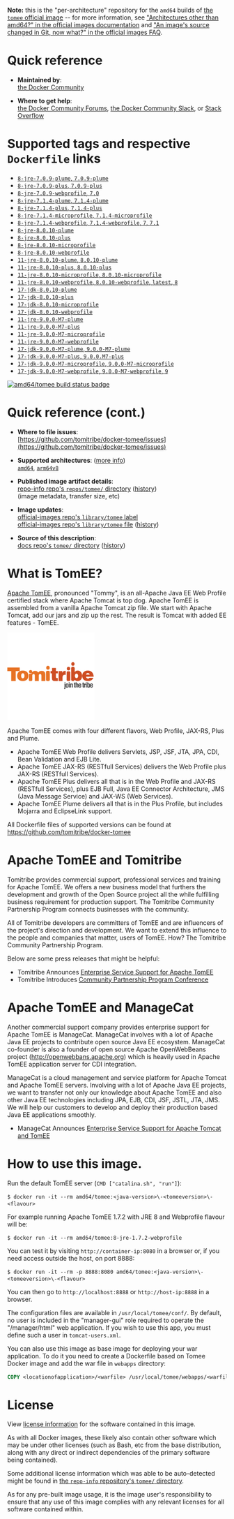 <!--

********************************************************************************

WARNING:

    DO NOT EDIT "tomee/README.md"

    IT IS AUTO-GENERATED

    (from the other files in "tomee/" combined with a set of templates)

********************************************************************************

-->

**Note:** this is the "per-architecture" repository for the `amd64` builds of [the `tomee` official image](https://hub.docker.com/_/tomee) -- for more information, see ["Architectures other than amd64?" in the official images documentation](https://github.com/docker-library/official-images#architectures-other-than-amd64) and ["An image's source changed in Git, now what?" in the official images FAQ](https://github.com/docker-library/faq#an-images-source-changed-in-git-now-what).

# Quick reference

-	**Maintained by**:  
	[the Docker Community](https://github.com/tomitribe/docker-tomee)

-	**Where to get help**:  
	[the Docker Community Forums](https://forums.docker.com/), [the Docker Community Slack](https://dockr.ly/slack), or [Stack Overflow](https://stackoverflow.com/search?tab=newest&q=docker)

# Supported tags and respective `Dockerfile` links

-	[`8-jre-7.0.9-plume`, `7.0.9-plume`](https://github.com/tomitribe/docker-tomee/blob/750bc3ad80b7dc138d2c1830a90d4924583b4ee6/TomEE-7.0/jre8/plume/Dockerfile)
-	[`8-jre-7.0.9-plus`, `7.0.9-plus`](https://github.com/tomitribe/docker-tomee/blob/750bc3ad80b7dc138d2c1830a90d4924583b4ee6/TomEE-7.0/jre8/plus/Dockerfile)
-	[`8-jre-7.0.9-webprofile`, `7.0`](https://github.com/tomitribe/docker-tomee/blob/750bc3ad80b7dc138d2c1830a90d4924583b4ee6/TomEE-7.0/jre8/webprofile/Dockerfile)
-	[`8-jre-7.1.4-plume`, `7.1.4-plume`](https://github.com/tomitribe/docker-tomee/blob/750bc3ad80b7dc138d2c1830a90d4924583b4ee6/TomEE-7.1/jre8/plume/Dockerfile)
-	[`8-jre-7.1.4-plus`, `7.1.4-plus`](https://github.com/tomitribe/docker-tomee/blob/750bc3ad80b7dc138d2c1830a90d4924583b4ee6/TomEE-7.1/jre8/plus/Dockerfile)
-	[`8-jre-7.1.4-microprofile`, `7.1.4-microprofile`](https://github.com/tomitribe/docker-tomee/blob/750bc3ad80b7dc138d2c1830a90d4924583b4ee6/TomEE-7.1/jre8/microprofile/Dockerfile)
-	[`8-jre-7.1.4-webprofile`, `7.1.4-webprofile`, `7`, `7.1`](https://github.com/tomitribe/docker-tomee/blob/750bc3ad80b7dc138d2c1830a90d4924583b4ee6/TomEE-7.1/jre8/webprofile/Dockerfile)
-	[`8-jre-8.0.10-plume`](https://github.com/tomitribe/docker-tomee/blob/750bc3ad80b7dc138d2c1830a90d4924583b4ee6/TomEE-8.0/jre8/plume/Dockerfile)
-	[`8-jre-8.0.10-plus`](https://github.com/tomitribe/docker-tomee/blob/750bc3ad80b7dc138d2c1830a90d4924583b4ee6/TomEE-8.0/jre8/plus/Dockerfile)
-	[`8-jre-8.0.10-microprofile`](https://github.com/tomitribe/docker-tomee/blob/750bc3ad80b7dc138d2c1830a90d4924583b4ee6/TomEE-8.0/jre8/microprofile/Dockerfile)
-	[`8-jre-8.0.10-webprofile`](https://github.com/tomitribe/docker-tomee/blob/750bc3ad80b7dc138d2c1830a90d4924583b4ee6/TomEE-8.0/jre8/webprofile/Dockerfile)
-	[`11-jre-8.0.10-plume`, `8.0.10-plume`](https://github.com/tomitribe/docker-tomee/blob/750bc3ad80b7dc138d2c1830a90d4924583b4ee6/TomEE-8.0/jre11/plume/Dockerfile)
-	[`11-jre-8.0.10-plus`, `8.0.10-plus`](https://github.com/tomitribe/docker-tomee/blob/750bc3ad80b7dc138d2c1830a90d4924583b4ee6/TomEE-8.0/jre11/plus/Dockerfile)
-	[`11-jre-8.0.10-microprofile`, `8.0.10-microprofile`](https://github.com/tomitribe/docker-tomee/blob/750bc3ad80b7dc138d2c1830a90d4924583b4ee6/TomEE-8.0/jre11/microprofile/Dockerfile)
-	[`11-jre-8.0.10-webprofile`, `8.0.10-webprofile`, `latest`, `8`](https://github.com/tomitribe/docker-tomee/blob/750bc3ad80b7dc138d2c1830a90d4924583b4ee6/TomEE-8.0/jre11/webprofile/Dockerfile)
-	[`17-jdk-8.0.10-plume`](https://github.com/tomitribe/docker-tomee/blob/750bc3ad80b7dc138d2c1830a90d4924583b4ee6/TomEE-8.0/jdk17/plume/Dockerfile)
-	[`17-jdk-8.0.10-plus`](https://github.com/tomitribe/docker-tomee/blob/750bc3ad80b7dc138d2c1830a90d4924583b4ee6/TomEE-8.0/jdk17/plus/Dockerfile)
-	[`17-jdk-8.0.10-microprofile`](https://github.com/tomitribe/docker-tomee/blob/750bc3ad80b7dc138d2c1830a90d4924583b4ee6/TomEE-8.0/jdk17/microprofile/Dockerfile)
-	[`17-jdk-8.0.10-webprofile`](https://github.com/tomitribe/docker-tomee/blob/750bc3ad80b7dc138d2c1830a90d4924583b4ee6/TomEE-8.0/jdk17/webprofile/Dockerfile)
-	[`11-jre-9.0.0-M7-plume`](https://github.com/tomitribe/docker-tomee/blob/750bc3ad80b7dc138d2c1830a90d4924583b4ee6/TomEE-9.0/jre11/plume/Dockerfile)
-	[`11-jre-9.0.0-M7-plus`](https://github.com/tomitribe/docker-tomee/blob/750bc3ad80b7dc138d2c1830a90d4924583b4ee6/TomEE-9.0/jre11/plus/Dockerfile)
-	[`11-jre-9.0.0-M7-microprofile`](https://github.com/tomitribe/docker-tomee/blob/750bc3ad80b7dc138d2c1830a90d4924583b4ee6/TomEE-9.0/jre11/microprofile/Dockerfile)
-	[`11-jre-9.0.0-M7-webprofile`](https://github.com/tomitribe/docker-tomee/blob/750bc3ad80b7dc138d2c1830a90d4924583b4ee6/TomEE-9.0/jre11/webprofile/Dockerfile)
-	[`17-jdk-9.0.0-M7-plume`, `9.0.0-M7-plume`](https://github.com/tomitribe/docker-tomee/blob/750bc3ad80b7dc138d2c1830a90d4924583b4ee6/TomEE-9.0/jdk17/plume/Dockerfile)
-	[`17-jdk-9.0.0-M7-plus`, `9.0.0.M7-plus`](https://github.com/tomitribe/docker-tomee/blob/750bc3ad80b7dc138d2c1830a90d4924583b4ee6/TomEE-9.0/jdk17/plus/Dockerfile)
-	[`17-jdk-9.0.0-M7-microprofile`, `9.0.0-M7-microprofile`](https://github.com/tomitribe/docker-tomee/blob/750bc3ad80b7dc138d2c1830a90d4924583b4ee6/TomEE-9.0/jdk17/microprofile/Dockerfile)
-	[`17-jdk-9.0.0-M7-webprofile`, `9.0.0-M7-webprofile`, `9`](https://github.com/tomitribe/docker-tomee/blob/750bc3ad80b7dc138d2c1830a90d4924583b4ee6/TomEE-9.0/jdk17/webprofile/Dockerfile)

[![amd64/tomee build status badge](https://img.shields.io/jenkins/s/https/doi-janky.infosiftr.net/job/multiarch/job/amd64/job/tomee.svg?label=amd64/tomee%20%20build%20job)](https://doi-janky.infosiftr.net/job/multiarch/job/amd64/job/tomee/)

# Quick reference (cont.)

-	**Where to file issues**:  
	[https://github.com/tomitribe/docker-tomee/issues](https://github.com/tomitribe/docker-tomee/issues)

-	**Supported architectures**: ([more info](https://github.com/docker-library/official-images#architectures-other-than-amd64))  
	[`amd64`](https://hub.docker.com/r/amd64/tomee/), [`arm64v8`](https://hub.docker.com/r/arm64v8/tomee/)

-	**Published image artifact details**:  
	[repo-info repo's `repos/tomee/` directory](https://github.com/docker-library/repo-info/blob/master/repos/tomee) ([history](https://github.com/docker-library/repo-info/commits/master/repos/tomee))  
	(image metadata, transfer size, etc)

-	**Image updates**:  
	[official-images repo's `library/tomee` label](https://github.com/docker-library/official-images/issues?q=label%3Alibrary%2Ftomee)  
	[official-images repo's `library/tomee` file](https://github.com/docker-library/official-images/blob/master/library/tomee) ([history](https://github.com/docker-library/official-images/commits/master/library/tomee))

-	**Source of this description**:  
	[docs repo's `tomee/` directory](https://github.com/docker-library/docs/tree/master/tomee) ([history](https://github.com/docker-library/docs/commits/master/tomee))

# What is TomEE?

[Apache TomEE](http://tomee.apache.org/), pronounced "Tommy", is an all-Apache Java EE Web Profile certified stack where Apache Tomcat is top dog. Apache TomEE is assembled from a vanilla Apache Tomcat zip file. We start with Apache Tomcat, add our jars and zip up the rest. The result is Tomcat with added EE features - TomEE.

![logo](https://raw.githubusercontent.com/docker-library/docs/4a10a52c08621b68c1b1b53b561f819d9e78c2e0/tomee/logo.png)

Apache TomEE comes with four different flavors, Web Profile, JAX-RS, Plus and Plume.

-	Apache TomEE Web Profile delivers Servlets, JSP, JSF, JTA, JPA, CDI, Bean Validation and EJB Lite.
-	Apache TomEE JAX-RS (RESTfull Services) delivers the Web Profile plus JAX-RS (RESTfull Services).
-	Apache TomEE Plus delivers all that is in the Web Profile and JAX-RS (RESTfull Services), plus EJB Full, Java EE Connector Architecture, JMS (Java Message Service) and JAX-WS (Web Services).
-	Apache TomEE Plume delivers all that is in the Plus Profile, but includes Mojarra and EclipseLink support.

All Dockerfile files of supported versions can be found at https://github.com/tomitribe/docker-tomee

# Apache TomEE and Tomitribe

Tomitribe provides commercial support, professional services and training for Apache TomEE. We offers a new business model that furthers the development and growth of the Open Source project all the while fulfilling business requirement for production support. The Tomitribe Community Partnership Program connects businesses with the community.

All of Tomitribe developers are committers of TomEE and are influencers of the project's direction and development. We want to extend this influence to the people and companies that matter, users of TomEE. How? The Tomitribe Community Partnership Program.

Below are some press releases that might be helpful:

-	Tomitribe Announces [Enterprise Service Support for Apache TomEE](http://www.tomitribe.com/company/press/tomitribe_enterprise_service_support_for_apache_tomee_javaone_2013/)
-	Tomitribe Introduces [Community Partnership Program Conference](http://www.tomitribe.com/company/press/tomitribe-introduces-community-partnership-program-and-presents-java-ee-sessions-at-javaone-2014-conference/)

# Apache TomEE and ManageCat

Another commercial support company provides enterprise support for Apache TomEE is ManageCat. ManageCat involves with a lot of Apache Java EE projects to contribute open source Java EE ecosystem. ManageCat co-founder is also a founder of open source Apache OpenWebBeans project (http://openwebbans.apache.org) which is heavily used in Apache TomEE application server for CDI integration.

ManageCat is a cloud management and service platform for Apache Tomcat and Apache TomEE servers. Involving with a lot of Apache Java EE projects, we want to transfer not only our knowledge about Apache TomEE and also other Java EE technologies including JPA, EJB, CDI, JSF, JSTL, JTA, JMS. We will help our customers to develop and deploy their production based Java EE applications smoothly.

-	ManageCat Announces [Enterprise Service Support for Apache Tomcat and TomEE](http://managecat.com/index.php/enterprise-tomcat-support)

# How to use this image.

Run the default TomEE server (`CMD ["catalina.sh", "run"]`):

```console
$ docker run -it --rm amd64/tomee:<java-version>\-<tomeeversion>\-<flavour>
```

For example running Apache TomEE 1.7.2 with JRE 8 and Webprofile flavour will be:

```console
$ docker run -it --rm amd64/tomee:8-jre-1.7.2-webprofile
```

You can test it by visiting `http://container-ip:8080` in a browser or, if you need access outside the host, on port 8888:

```console
$ docker run -it --rm -p 8888:8080 amd64/tomee:<java-version>\-<tomeeversion>\-<flavour>
```

You can then go to `http://localhost:8888` or `http://host-ip:8888` in a browser.

The configuration files are available in `/usr/local/tomee/conf/`. By default, no user is included in the "manager-gui" role required to operate the "/manager/html" web application. If you wish to use this app, you must define such a user in `tomcat-users.xml`.

You can also use this image as base image for deploying your war application. To do it you need to create a Dockerfile based on Tomee Docker image and add the war file in `webapps` directory:

```dockerfile
COPY <locationofapplication>/<warfile> /usr/local/tomee/webapps/<warfile>
```

# License

View [license information](http://www.apache.org/licenses/LICENSE-2.0) for the software contained in this image.

As with all Docker images, these likely also contain other software which may be under other licenses (such as Bash, etc from the base distribution, along with any direct or indirect dependencies of the primary software being contained).

Some additional license information which was able to be auto-detected might be found in [the `repo-info` repository's `tomee/` directory](https://github.com/docker-library/repo-info/tree/master/repos/tomee).

As for any pre-built image usage, it is the image user's responsibility to ensure that any use of this image complies with any relevant licenses for all software contained within.
